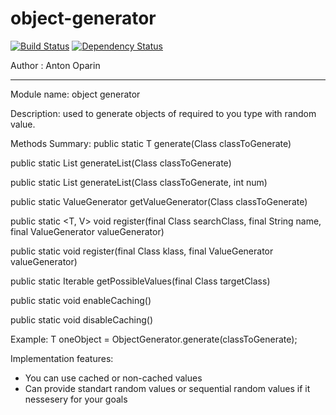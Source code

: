 # object-generator
[![Build Status](https://api.shippable.com/projects/54b551075ab6cc1352887908/badge?branchName=master)](https://app.shippable.com/projects/54b551075ab6cc1352887908/builds/latest)
[![Dependency Status](https://www.versioneye.com/user/projects/54b931a78d5508da6b000061/badge.svg?style=flat)](https://www.versioneye.com/user/projects/54b931a78d5508da6b000061)

Author : Anton Oparin
***
Module name: object generator

Description: used to generate objects of required to you type with random value.

Methods Summary:
public static <T> T generate(Class<T> classToGenerate)

public static <T> List<T> generateList(Class<T> classToGenerate)

public static <T> List<T> generateList(Class<T> classToGenerate, int num)

public static <T> ValueGenerator<T> getValueGenerator(Class<T> classToGenerate)

public static <T, V> void register(final Class<T> searchClass, final String name, final ValueGenerator<V> valueGenerator)

public static <T> void register(final Class<T> klass, final ValueGenerator<T> valueGenerator) 

public static <T> Iterable<T> getPossibleValues(final Class<T> targetClass)

public static void enableCaching()

public static void disableCaching()

Example:
T oneObject = ObjectGenerator.generate(classToGenerate);

Implementation features:
* You can use cached or non-cached values
* Can provide standart random values or sequential random values if it nessesery for your goals

